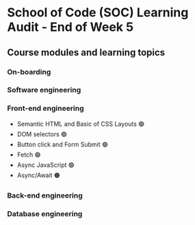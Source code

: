 # School of Code (SOC) Learning Audit - End of Week 5

## Course modules and learning topics

### On-boarding



### Software engineering


### Front-end engineering
- Semantic HTML and Basic of CSS Layouts 🟢
- DOM selectors 🟢
- Button click and Form Submit 🟢
- Fetch 🟢
- Async JavaScript 🟢
- Async/Await 🟠

### Back-end engineering


### Database engineering